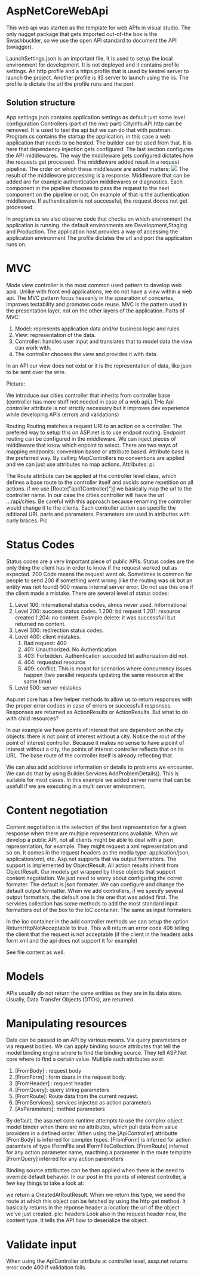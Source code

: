 # AspNetCoreWebApi

This web api was started as the template for web APIs in visual studio.
The only nugget package that gets imported out-of-the box is the Swashbuckler,
so we use the open API standard to document the API (swagger).

LaunchSettings.json is an important file. It is used to setup the local environment for development.
It is not deployed and it contains profile settings.
An http profile and a https profile that is used by kestrel server to launch the project.
Another profile is IIS server to launch using the iis.
The profile is dictate the url the profile runs and the port.

## Solution structure

App settings.json contains application settings as default just some level configuration
Controllers (part of the mvc part)
CityInfo.API.http can be removed. It is used to test the api but we can do that with postman.
Program.cs contains the startup the application, in this case a web application that needs to be hosted.
The builder can be used from that. It is here that dependency injection gets configured.
The last section configures the API middlewares.
The way the middleware gets configured dictates how the requests get processed.
The middleware added result in a request pipeline. The order on which these middleware are added matters:
![](requestPipeline.png)
The result of the middleware processing is a response.
Middleware that can be added are for example authentication middlewares or diagnostics.
Each component in the pipeline chooses to pass the request to the next component on the pipeline or not.
On example of that is the authentication middleware. If authentication is not successful, the request dooes not get processed.

In program cs we also observe code that checks on which environment the application is running.
the default environments are Development,Staging and Production.
The application host provides a way of accessing the application environment
The profile dictates the url and port the application runs on.

# MVC

Mode view controller is the most common used pattern to develop web apis.
Unlike with front end applications, we do not have a view within a web api.
The MVC pattern focus heavenly in the spearation of concertes, improves testability and promotes code reuse.
MVC is the pattern used in the presentation layer, not on the other layers of the application.
Parts of MVC:

1. Model: represents application data and/or business logic and rules
1. View: representation of the data.
1. Controller: handles user input and translates that to model data the view can work with.
1. The controller chooses the view and provides it with data.

In an API our view does not exist or it is the representation of data, like json to be sent over the wire.

Picture:

We introduce our cities controller that inherits from controller base (controller has more stuff not needed in case of a web api.)
THe Api controller attribute is not strictly necessary but it improves dev experience while developing APIs (errors and validations)

Routing
Routing matches a request URI to an action on a controller.
The prefered way to setup this on ASP.net is to use endpoit routing.
Endpoint routing can be configured in the middleware.
We can inject pieces of middleware that know which enpoint to select.
There are two ways of mapping endponits: convention based or attribute based. Attribute base is the preferred way.
By calling MapControllers no conventions are applied and we can just use attributes no map actions. Attributes:
pi.

The Route attribute can be applied at the controller level class, which defines a base route to the controller itself and avoids some repetition on all actions.
if we use [Route("api/[Controller]")] we basically map the url to the controller name. In our case the cities controller will have the url .../api/cities.
Be careful with this approach because renaming the controller would change it to the clients.
Each controller action can specific the aditional URL parts and parameters. Parameters are used in atributtes with curly braces.
Pic

# Status Codes

Status codes are a very important piece of public APIs.
Status codes are the only thing the client has in order to know if the request worked out as expected.
200 Code means the request went ok. Sometimes is common for people to send 200 if something went wrong (like the routing was ok but an entity was not found)
500 means internal server error. Do not use this one if the client made a mistake.
There are several level of status codes:

1. Level 100: international status codes, almos never used. Informational
1. Level 200: success status codes.
   1.200: bd request
   1.201: resource created
   1.204: no content. Example delete: it was successfull but returned no content.
1. Level 300: redirection status codes.
1. Level 400: client mistakes.
   1. Bad request: 400
   1. 401: Unauthorized. No Authentication
   1. 403: Forbidden. Authentication succeded bit authorization did not.
   1. 404: requested resource
   1. 409: conflict. This is meant for scenarios where concurrency issues happen (two parallel requests updating the same resource at the same time)
1. Level 500: server mistakes

Asp.net core has a few helper methods to allow us to return responses with the proper error codoes in case of errors or successfull responses.
Responses are returned as ActionResults or ActionResults<T>.
But what to do with child resources?

In our example we have points of interest that are dependent on the city objects: there is not point of interest without a city.
Notice the rout of the point of interest controller. Because it makes no sense to have a point of interest without a city, the points of interest controller reflects that on its URL.
The base route of the controller itself is already reflecting that.

We can also add additional information or details to problems we encounter. We can do that by using Builder.Services.AddProblemDetails().
This is suitable for most cases.
In this example we added server name that can be usefull if we are executing in a multi server environment.

# Content negotiation

Content negotiation is the selection of the best representation for a given response when there are multiple representations available.
When we develop a public API, not all clients might be able to deal with a json representation, for example. They might request a xml representation and so on.
It comes in the request headers as the media type: application/json, application/xml, etc.
Asp.net supports that via output formatters.
The support is implemented by ObjectResult. All action results inherit from ObjectResult. Our models get wrapped by these objects that support content negotiation. We just need to worry about configuring the corret formater.
The default is json formater.
We can configure and change the default output formatter. When we add controllers, if we specify several output formatters, the default one is the one that was added first.
The services collection has some methods to add the most standard input formatters out of the box to the IoC container.
The same as input formaters.

In the Ioc container in the add controller methods we can setup the option ReturnHttpNotAcceptable to true. This will return an error code 406 telling the client that the request is not acceptable (if the client in the headers asks form xml and the api does not support it for example)

See file content as well.

# Models

APis usually do not return the same entities as they are in its data store.
Usually, Data Transfer Objects (DTOs), are returned.

# Manipulating resources

Data can be passed to an API by various means. Via query parameters or via request bodies.
We can apply binding source attributes that tell the model binding engine where to find the binding source. They tell ASP.Net core where to find a certain value.
Multiple such attributes exist:

1. [FromBody] : request body
1. [FromForm] : form daara in the request body.
1. [FromHeader] : request header
1. [FromQuery]: query string parameters
1. [FromRoute]: Route data from the current request.
1. [FromServices]: services injected as action parameters
1. [AsParameters]: method parameters

By default, the asp.net core runtime attempts to use the complex object model binder when there are no attributes, which pull data from value providers in a defined order.
When using the [ApiController] attributte [FromBody] is inferred for complex types.
[FromForm] is inferred for action paramters of type IFormFile and IFormFileCollection.
[FromRoute] inferred for any action parameter name, macthing a parameter in the route template.
[FromQuery] inferred for any action paremeters

Binding source attributtes can be then applied when there is the need to override default behavior.
In our post in the points of interest controller, a few key things to take a look at:

we return a CreatedAtRoutResult. When we return this type, we send the route at which this object can be fetched by using the http get method.
It basically returns in the reponse header a location: the url of the object we've just created.
pic: headers
Look also in the request header now, the content type. It tells the API how to deserialize the object.

# Validate input
When using the ApiController attribute at controller level, assp.net returns error code 400 if validation fails.